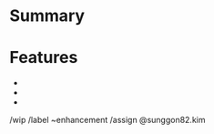 # Summary
<!--- Summarize the information of the merge request -->


# Features
<!--- List of features and bugfixes included -->
*  
*  
*  


/wip
/label ~enhancement
/assign @sunggon82.kim
